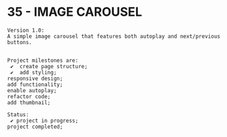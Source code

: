 # 35 - IMAGE CAROUSEL

    Version 1.0:
    A simple image carousel that features both autoplay and next/previous buttons.


    Project milestones are:
     ✔  create page structure;
     ✔  add styling;
    responsive design;
    add functionality;
    enable autoplay;
    refactor code;
    add thumbnail;

    Status:
     ✔ project in progress;
    project completed;
